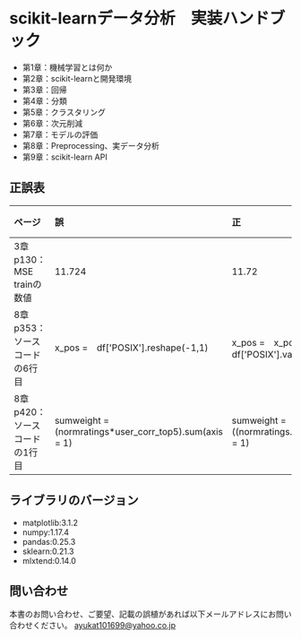 # scikit-learnデータ分析　実装ハンドブック

- 第1章：機械学習とは何か 
- 第2章：scikit-learnと開発環境  
- 第3章：回帰   
- 第4章：分類    
- 第5章：クラスタリング    
- 第6章：次元削減   
- 第7章：モデルの評価    
- 第8章：Preprocessing、実データ分析
- 第9章：scikit-learn API

## 正誤表
| ページ | 誤 | 正 | 補足 |
|:-----------|:------------|:------------|:------------|
| 3章 p130：MSE trainの数値 | 11.724 | 11.72 |  |
| 8章 p353：ソースコードの6行目 | x_pos =　df['POSIX'].reshape(-1,1) | x_pos =　x_pos.reshape(-1,1)またはx_pos =　df['POSIX'].values.reshape(-1,1) |  |
| 8章 p420：ソースコードの1行目 |sumweight = (normratings*user_corr_top5).sum(axis = 1)| sumweight = ((normratings.notnull())*user_corr_top5.abs()).sum(axis = 1) |  |

## ライブラリのバージョン
- matplotlib:3.1.2
- numpy:1.17.4
- pandas:0.25.3
- sklearn:0.21.3
- mlxtend:0.14.0

## 問い合わせ
本書のお問い合わせ、ご要望、記載の誤植があれば以下メールアドレスにお問い合わせください。
ayukat101699@yahoo.co.jp
